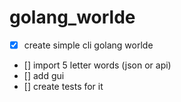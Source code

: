 # golang_worlde

- [x] create simple cli golang worlde
- []  import 5 letter words (json or api)
- []  add gui
- []  create tests for it
